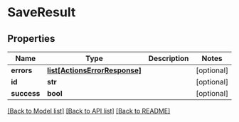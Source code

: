 # SaveResult

## Properties
Name | Type | Description | Notes
------------ | ------------- | ------------- | -------------
**errors** | [**list[ActionsErrorResponse]**](ActionsErrorResponse.md) |  | [optional] 
**id** | **str** |  | [optional] 
**success** | **bool** |  | [optional] 

[[Back to Model list]](../README.md#documentation-for-models) [[Back to API list]](../README.md#documentation-for-api-endpoints) [[Back to README]](../README.md)

